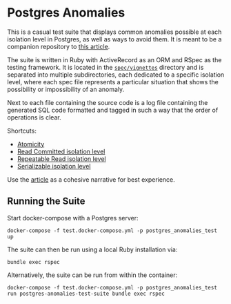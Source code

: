 # Postgres Anomalies

This is a casual test suite that displays common anomalies possible at each isolation level in Postgres, as well as ways to avoid them. It is meant to be a companion repository to [this article](https://dansvetlov.me/postgres-anomalies/).

The suite is written in Ruby with ActiveRecord as an ORM and RSpec as the testing framework. It is located in the [`spec/vignettes`](./spec/vignettes/) directory and is separated into multiple subdirectories, each dedicated to a specific isolation level, where each spec file represents a particular situation that shows the possibility or impossibility of an anomaly.

Next to each file containing the source code is a log file containing the generated SQL code formatted and tagged in such a way that the order of operations is clear.

Shortcuts:
- [Atomicity](./spec/vignettes/atomicity/)
- [Read Committed isolation level](./spec/vignettes/isolation_read_committed/)
- [Repeatable Read isolation level](./spec/vignettes/isolation_repeatable_read/)
- [Serializable isolation level](./spec/vignettes/isolation_serializable/)

Use the [article](https://dansvetlov.me/postgres-anomalies/) as a cohesive narrative for best experience.

## Running the Suite

Start docker-compose with a Postgres server:

```shell
docker-compose -f test.docker-compose.yml -p postgres_anomalies_test up
```

The suite can then be run using a local Ruby installation via:

```shell
bundle exec rspec
```

Alternatively, the suite can be run from within the container:

```shell
docker-compose -f test.docker-compose.yml -p postgres_anomalies_test run postgres-anomalies-test-suite bundle exec rspec
```
